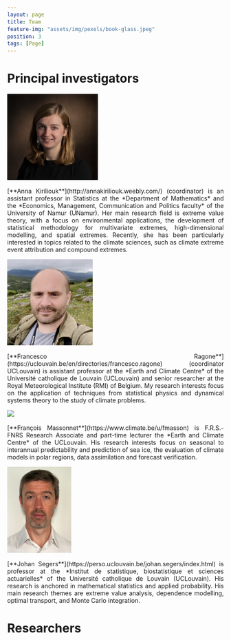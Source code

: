 ```yaml
---
layout: page
title: Team
feature-img: "assets/img/pexels/book-glass.jpeg"
position: 3
tags: [Page]
---
```


# Principal investigators

<img src="/assets/img/pics/AnnaKiriliouk.jpg" height = "200px">
<p align="justify">
[**Anna Kiriliouk**](http://annakiriliouk.weebly.com/) (coordinator) ​is an assistant professor in Statistics at the *Department of Mathematics* and the *Economics, Management, Communication and Politics faculty* of the University
of Namur (UNamur). Her main research field is extreme value theory, with a focus on environmental applications, the development of statistical methodology for multivariate extremes, high-dimensional modelling, and spatial extremes. Recently, she has been particularly interested in topics related to the climate sciences, such as climate extreme event attribution and compound extremes.
</p>
<img src="/assets/img/pics/FrancescoRagone_new.png" height = "200px">
<p align="justify">
[**Francesco Ragone**](https://uclouvain.be/en/directories/francesco.ragone) (coordinator UCLouvain) is assistant professor at the *Earth and Climate Centre* of the Université catholique de Louvain (UCLouvain) and  senior researcher at the Royal Meteorological Institute (RMI) of Belgium. My research interests focus on
the application of techniques from statistical physics and dynamical systems theory to the study of
climate problems.
</p>
<img src="/assets/img/pics/FrancoisMassonnet.jpg" height = "200px">
<p align="justify">
[**François Massonnet**](https://www.climate.be/u/fmasson) is F.R.S.-FNRS Research Associate and part-time lecturer the *Earth and Climate Centre* of the UCLouvain. His research interests focus on seasonal to interannual predictability and prediction of sea ice, the evaluation of climate models in polar regions, data assimilation and forecast verification.
</p>

<img src="/assets/img/pics/JohanSegers.jpg" height = "200px">
<p align="justify">
[**Johan Segers**](https://perso.uclouvain.be/johan.segers/index.html) is professor at the *Institut de statistique, biostatistique et sciences actuarielles* of the Université catholique de Louvain (UCLouvain). His research is anchored in mathematical statistics and applied probability. His main research themes
are extreme value analysis, dependence modelling, optimal transport, and Monte Carlo integration.
</p>

# Researchers


